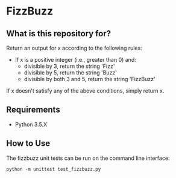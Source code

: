 # FizzBuzz

## What is this repository for?

Return an output for x according to the following rules:
* If x is a positive integer (i.e., greater than 0) and:
    * divisible by 3, return the string 'Fizz'
    * divisible by 5, return the string 'Buzz'
    * divisible by both 3 and 5, return the string 'FizzBuzz'

If x doesn't satisfy any of the above conditions, simply return x.


## Requirements

* Python 3.5.X

## How to Use

The fizzbuzz unit tests can be run on the command line interface:

```
python -m unittest test_fizzbuzz.py
```
